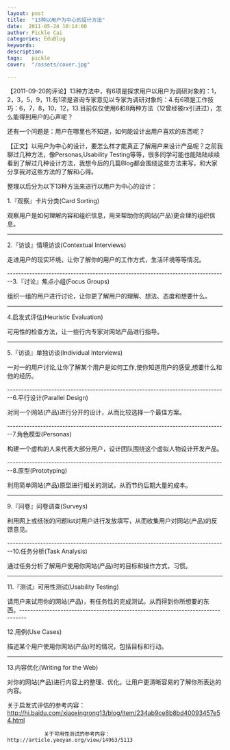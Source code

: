 ```yaml
---
layout: post  
title:  "13种以用户为中心的设计方法"
date:  2011-05-24 10:14:00
author: Pickle Cai  
categories: EduBlog  
keywords: 
description:   
tags:	pickle   
cover:  "/assets/cover.jpg"  

---
```


【2011-09-20的评论】13种方法中，有6项是探求用户以用户为调研对象的：1，2，3，5，9，11.有1项是咨询专家意见以专家为调研对象的：4.有6项是工作技巧：6，7，8，10，12，13.目前仅仅使用6和8两种方法（12曾经被rx引进过），怎么能得到用户的心声呢？

还有一个问题是：用户在哪里也不知道，如何能设计出用户喜欢的东西呢？

【正文】以用户为中心的设计，要怎么样才能真正了解用户来设计产品呢？之前我聊过几种方法，像Personas,Usability Testing等等，很多同学可能也能陆陆续续看到了解过几种设计方法，我想今后的几篇Blog都会围绕这些方法来写，和大家分享我对这些方法的了解和心得。



整理以后分为以下13种方法来进行以用户为中心的设计：



1.『观察』卡片分类(Card Sorting)

观察用户是如何理解内容和组织信息，用来帮助你的网站(产品)更合理的组织信息。

--------------------------------------------------------------------------------

2.『访谈』情境访谈(Contextual Interviews)

走进用户的现实环境，让你了解你的用户的工作方式，生活环境等等情况。

--------------------------------------------------------------------------------3.『讨论』焦点小组(Focus Groups)

组织一组的用户进行讨论，让你更了解用户的理解、想法、态度和想要什么。

--------------------------------------------------------------------------------

4.启发式评估(Heuristic Evaluation)

可用性的检查方法，让一些行内专家对网站产品进行指导。

--------------------------------------------------------------------------------

5.『访谈』单独访谈(Individual Interviews)

一对一的用户讨论,让你了解某个用户是如何工作,使你知道用户的感受,想要什么和他的经历。

--------------------------------------------------------------------------------6.平行设计(Parallel Design)

对同一个网站(产品)进行分开的设计，从而比较选择一个最佳方案。

--------------------------------------------------------------------------------7.角色模型(Personas)

构建一个虚构的人来代表大部分用户，设计团队围绕这个虚拟人物设计开发产品。

--------------------------------------------------------------------------------8.原型(Prototyping)

利用简单网站(产品)原型进行相关的测试，从而节约后期大量的成本。

--------------------------------------------------------------------------------

9.『问卷』问卷调查(Surveys)

利用网上或纸张的问题list对用户进行发放填写，从而收集用户对网站(产品)的反馈意见。

--------------------------------------------------------------------------------10.任务分析(Task Analysis)

通过任务分析了解用户使用你网站(产品)时的目标和操作方式，习惯。

--------------------------------------------------------------------------------

11.『测试』可用性测试(Usability Testing)

请用户来试用你的网站(产品)，有任务性的完成测试。从而得到你所想要的东西。--------------------------------------------------------------------------------

12.用例(Use Cases)

描述某个用户使用你网站(产品)时的情况，包括目标和行动。

--------------------------------------------------------------------------------

13.内容优化(Writing for the Web)

对你的网站(产品)进行内容上的整理、优化。让用户更清晰容易的了解你所表达的内容。		 



关于启发式评估的参考内容：http://hi.baidu.com/xiaoxingrong13/blog/item/234ab9ce8b8bd40093457e54.html

				关于可用性测试的参考内容：http://article.yeeyan.org/view/14963/5113				

		    
